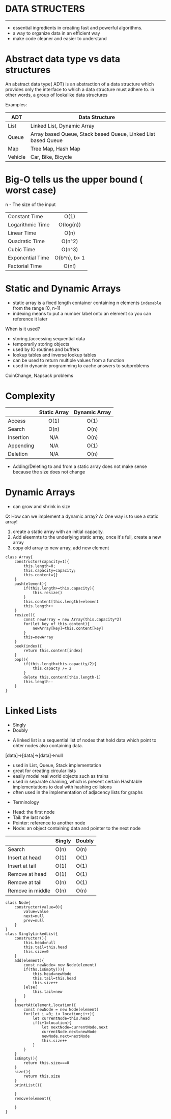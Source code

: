 # DATA STRUCTERS

---

- essential ingredients in creating fast and powerful algorithms.
- a way to organize data in an efficient way
- make code cleaner and easier to understand

# Abstract data type vs data structures

An abstract data type( ADT) is an abstraction of a data structure which provides only the interface to which a data structure must adhere to.
in other words, a group of lookalike data structures

Examples:

| ADT     | Data Structure                                                |
| ------- | ------------------------------------------------------------- |
| List    | Linked List, Dynamic Array                                    |
| Queue   | Array based Queue, Stack based Queue, Linked List based Queue |
| Map     | Tree Map, Hash Map                                            |
| Vehicle | Car, Bike, Bicycle                                            |

# Big-O tells us the upper bound ( worst case)

n - The size of the input

|                  |              |
| ---------------- | :----------: |
| Constant Time    |     O(1)     |
| Logarithmic Time |  O(log(n))   |
| Linear Time      |     O(n)     |
| Quadratic Time   |    O(n^2)    |
| Cubic Time       |    O(n^3)    |
| Exponential Time | O(b^n), b> 1 |
| Factorial Time   |    O(n!)     |

# Static and Dynamic Arrays

- static array is a fixed length container containing n elements `indexable` from the range [0, n-1]
- indexing means to put a number label onto an element so you can reference it later

When is it used?

- storing /accessing sequential data
- temporarily storing objects
- used by IO routines and buffers
- lookup tables and inverse lookup tables
- can be used to return multiple values from a function
- used in dynamic programming to cache answers to subproblems

CoinChange, Napsack problems

# Complexity

|           | Static Array | Dynamic Array |
| --------- | :----------: | :-----------: |
| Access    |     O(1)     |     O(1)      |
| Search    |     O(n)     |     O(n)      |
| Insertion |     N/A      |     O(n)      |
| Appending |     N/A      |     O(1)      |
| Deletion  |     N/A      |     O(n)      |

- Adding/Deleting to and from a static array does not make sense because the size does not change

# Dynamic Arrays

- can grow and shrink in size

Q: How can we implement a dynamic array?
A: One way is to use a static array!

1. create a static array with an initial capacity.
2. Add eleemnts to the underlying static array, once it's full, create a new array
3. copy old array to new array, add new element

```
class Array{
    constructor(capacity=1){
        this.length=0;
        this.capacity=capacity;
        this.content={}
    }
    push(element){
        if(this.length>=this.capacity){
            this.resize()
        }
        this.content[this.length]=element
        this.length++
    }
    resize(){
        const newArray = new Array(this.capacity*2)
        for(let key of this.content){
            newArray[key]=this.content[key]
        }
        this=newArray
    }
    peek(index){
        return this.content[index]
    }
    pop(){
        if(this.length<this.capacity/2){
            this.capacty /= 2
        }
        delete this.content[this.length-1]
        this.length--
    }
}
```

# Linked Lists

- Singly
- Doubly

* A linked list is a sequential list of nodes that hold data which point to ohter nodes also containing data.

[data]->[data]->[data]->null

- used in List, Queue, Stack implementation
- great for creating circular lists
- easily model real world objects such as trains
- used in separate chaining, which is present certain Hashtable implementations to deal with hashing collisions
- often used in the implementation of adjacency lists for graphs

* Terminology

- Head: the first node
- Tail: the last node
- Pointer: reference to another node
- Node: an object containing data and pointer to the next node

|                  | Singly | Doubly |
| ---------------- | ------ | ------ |
| Search           | O(n)   | O(n)   |
| Insert at head   | O(1)   | O(1)   |
| Insert at tail   | O(1)   | O(1)   |
| Remove at head   | O(1)   | O(1)   |
| Remove at tail   | O(n)   | O(1)   |
| Remove in middle | O(n)   | O(n)   |

```
class Node{
    constructor(value=0){
        value=value
        next=null
        prev=null
    }
}
class SinglyLinkedList{
    constructor(){
        this.head=null
        this.tail=this.head
        this.size=0
    }
    add(element){
        const newNode= new Node(element)
        if(ths.isEmpty()){
            this.head=newNode
            this.tail=this.head
            this.size++
        }else{
            this.tail=new
        }
    }
    insertAt(element,location){
        const newNode = new Node(element)
        for(let i =0; i< location;i++){
            let currentNode=this.head
            if(i+1=location){
                let nextNode=currentNode.next
                currentNode.next=newNode
                newNode.next=nextNode
                this.size++
            }
        }
    }
    isEmpty(){
        return this.size===0
    }
    size(){
        return this.size
    }
    printList(){

    }
    remove(element){

    }
}
```
